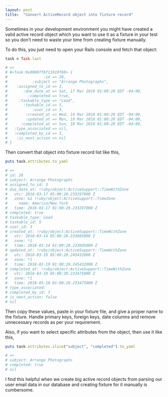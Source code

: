 ```yaml
---
layout: post
title:  "Convert ActiveRecord object into fixture record"
---
```


Sometimes in your development environment you might have created a valid active
record object which you want to use it as a fixture in your test so
you don't need to waste your time from creating fixture manually.

To do this, you just need to open your Rails console and fetch that object:

```ruby
task = Task.last

# =>
# #<Task:0x00007fbf11919f60> {
#                :id => 28,
#           :subject => "Arrange Photographs",
#    :assigned_to_id => 3,
#       :due_date_at => Sat, 17 Mar 2018 01:00:20 EDT -04:00,
#         :completed => true,
#     :taskable_type => "Lead",
#       :taskable_id => 5,
#           :user_id => 3,
#        :created_at => Wed, 14 Mar 2018 01:00:20 EDT -04:00,
#        :updated_at => Mon, 19 Mar 2018 01:00:20 EDT -04:00,
#      :completed_at => Sun, 18 Mar 2018 01:00:20 EDT -04:00,
#   :type_associated => nil,
#   :completed_by_id => 3,
#    :is_next_action => nil
# }
```

Then convert that object into fixture record list like this,

```ruby
puts task.attributes.to_yaml

# =>
# id: 28
# subject: Arrange Photographs
# assigned_to_id: 3
# due_date_at: !ruby/object:ActiveSupport::TimeWithZone
#   utc: 2018-03-17 05:00:20.233297000 Z
#   zone: &1 !ruby/object:ActiveSupport::TimeZone
#     name: America/New_York
#   time: 2018-03-17 01:00:20.233297000 Z
# completed: true
# taskable_type: Lead
# taskable_id: 5
# user_id: 3
# created_at: !ruby/object:ActiveSupport::TimeWithZone
#   utc: 2018-03-14 05:00:20.233605000 Z
#   zone: *1
#   time: 2018-03-14 01:00:20.233605000 Z
# updated_at: !ruby/object:ActiveSupport::TimeWithZone
#   utc: 2018-03-19 05:00:20.245432000 Z
#   zone: *1
#   time: 2018-03-19 01:00:20.245432000 Z
# completed_at: !ruby/object:ActiveSupport::TimeWithZone
#   utc: 2018-03-18 05:00:20.233475000 Z
#   zone: *1
#   time: 2018-03-18 01:00:20.233475000 Z
# type_associated:
# completed_by_id: 3
# is_next_action: false
# nil

```

Then copy these values, paste in your fixture file, and give a proper name to
the fixture. Handle primary keys, foreign keys, date columns and remove unnecessary records as
per your requirement.

Also, if you want to select specific attributes from the object, then use it like
this,

```ruby
puts task.attributes.slice("subject", "completed").to_yaml

# =>
# subject: Arrange Photographs
# completed: true
# nil
```

I find this helpful when we create big active record objects from parsing our
user email data in our database and creating fixture for it manually is
cumbersome.

